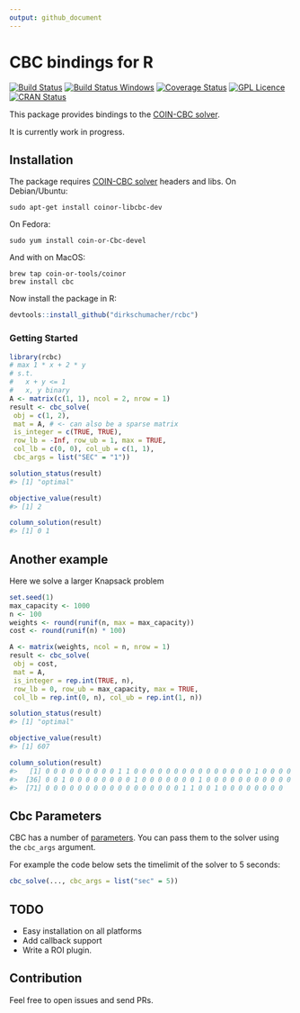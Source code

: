 ```yaml
---
output: github_document
---
```


<!-- README.md is generated from README.Rmd. Please edit that file -->



# CBC bindings for R

[![Build Status](https://travis-ci.org/dirkschumacher/rcbc.svg?branch=master)](https://travis-ci.org/dirkschumacher/rcbc)
[![Build Status Windows](https://ci.appveyor.com/api/projects/status/github/dirkschumacher/rcbc?branch=master&svg=true)](https://ci.appveyor.com/project/dirkschumacher/rcbc)
[![Coverage Status](https://coveralls.io/repos/github/dirkschumacher/rcbc/badge.svg?branch=master)](https://coveralls.io/github/dirkschumacher/rcbc?branch=master)
[![GPL Licence](https://badges.frapsoft.com/os/gpl/gpl.svg?v=103)](https://opensource.org/licenses/GPL-3.0/)
[![CRAN Status](http://www.r-pkg.org/badges/version/rcbc)](http://www.r-pkg.org/badges/version/rcbc)

This package provides bindings to the [COIN-CBC solver](https://projects.coin-or.org/Cbc).

It is currently work in progress.

## Installation

The package requires [COIN-CBC solver](https://projects.coin-or.org/Cbc) headers and libs. On Debian/Ubuntu:

```
sudo apt-get install coinor-libcbc-dev
```

On Fedora:

```
sudo yum install coin-or-Cbc-devel
```

And with on MacOS:

```
brew tap coin-or-tools/coinor
brew install cbc
```

Now install the package in R:


```r
devtools::install_github("dirkschumacher/rcbc")
```


### Getting Started


```r
library(rcbc)
# max 1 * x + 2 * y
# s.t.
#   x + y <= 1
#   x, y binary
A <- matrix(c(1, 1), ncol = 2, nrow = 1)
result <- cbc_solve(
 obj = c(1, 2),
 mat = A, # <- can also be a sparse matrix
 is_integer = c(TRUE, TRUE),
 row_lb = -Inf, row_ub = 1, max = TRUE,
 col_lb = c(0, 0), col_ub = c(1, 1),
 cbc_args = list("SEC" = "1"))
```


```r
solution_status(result)
#> [1] "optimal"
```


```r
objective_value(result)
#> [1] 2
```


```r
column_solution(result)
#> [1] 0 1
```


## Another example

Here we solve a larger Knapsack problem


```r
set.seed(1)
max_capacity <- 1000
n <- 100
weights <- round(runif(n, max = max_capacity))
cost <- round(runif(n) * 100)

A <- matrix(weights, ncol = n, nrow = 1)
result <- cbc_solve(
 obj = cost,
 mat = A, 
 is_integer = rep.int(TRUE, n),
 row_lb = 0, row_ub = max_capacity, max = TRUE,
 col_lb = rep.int(0, n), col_ub = rep.int(1, n))
```



```r
solution_status(result)
#> [1] "optimal"
```


```r
objective_value(result)
#> [1] 607
```


```r
column_solution(result)
#>   [1] 0 0 0 0 0 0 0 0 0 1 1 0 0 0 0 0 0 0 0 0 0 0 0 0 0 0 1 0 0 0 0 0 0 0 0
#>  [36] 0 0 1 0 0 0 0 0 0 0 0 1 0 0 0 0 0 0 0 1 0 0 0 0 0 0 0 0 0 0 0 0 0 1 0
#>  [71] 0 0 0 0 0 0 0 0 0 0 0 0 0 0 0 0 0 1 1 0 0 1 0 0 0 0 0 0 0 0
```


## Cbc Parameters

CBC has a number of [parameters](https://projects.coin-or.org/CoinBinary/export/1059/OptimizationSuite/trunk/Installer/files/doc/cbcCommandLine.pdf). You can pass them to the solver using the `cbc_args` argument. 

For example the code below sets the timelimit of the solver to 5 seconds:


```r
cbc_solve(..., cbc_args = list("sec" = 5))
```


## TODO

* Easy installation on all platforms
* Add callback support
* Write a ROI plugin.

## Contribution

Feel free to open issues and send PRs.
